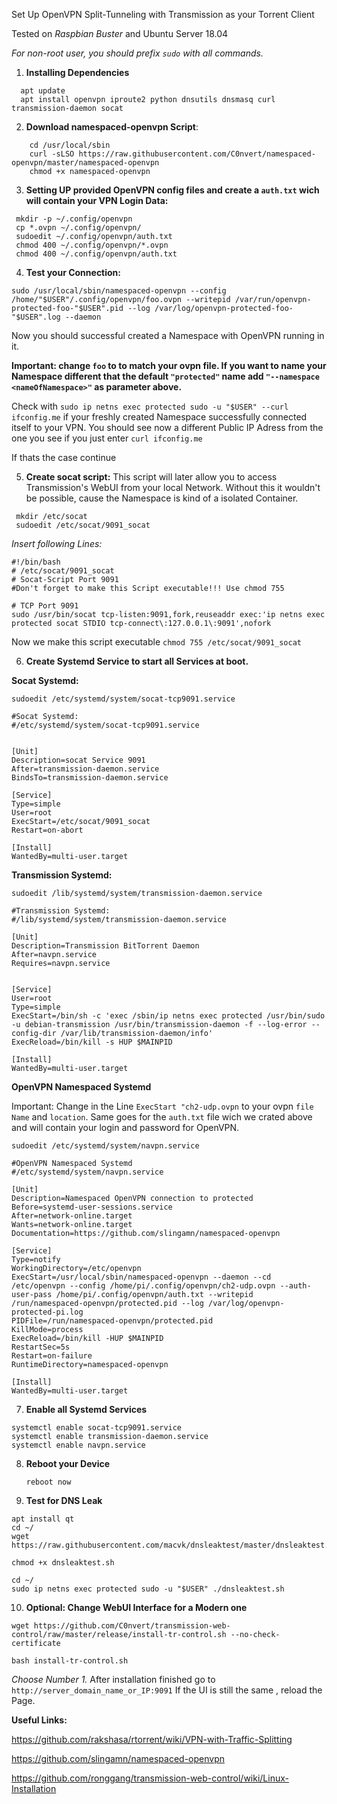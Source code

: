 Set Up OpenVPN Split-Tunneling with Transmission as your Torrent Client

Tested on *Raspbian Buster* and Ubuntu Server 18.04

*For non-root user, you should prefix  `sudo`  with all commands.*

1.  **Installing Dependencies**
```
  apt update
  apt install openvpn iproute2 python dnsutils dnsmasq curl transmission-daemon socat

```
2. **Download namespaced-openvpn Script**:
```
    cd /usr/local/sbin
    curl -sLSO https://raw.githubusercontent.com/C0nvert/namespaced-openvpn/master/namespaced-openvpn
    chmod +x namespaced-openvpn
```
3. **Setting UP provided OpenVPN config files and create a `auth.txt` wich will contain your VPN Login Data:**
  ```
   mkdir -p ~/.config/openvpn
   cp *.ovpn ~/.config/openvpn/
   sudoedit ~/.config/openvpn/auth.txt
   chmod 400 ~/.config/openvpn/*.ovpn
   chmod 400 ~/.config/openvpn/auth.txt
```
4. **Test your Connection:**
```
sudo /usr/local/sbin/namespaced-openvpn --config /home/"$USER"/.config/openvpn/foo.ovpn --writepid /var/run/openvpn-protected-foo-"$USER".pid --log /var/log/openvpn-protected-foo-"$USER".log --daemon
```
Now you should successful created a Namespace with OpenVPN running in it.

**Important: change `foo` to to match your ovpn file.
If you want to name your Namespace different that the default `"protected"` name add `"--namespace <nameOfNamespace>"` as parameter above.**

Check with `sudo ip netns exec protected sudo -u "$USER" --curl ifconfig.me` if your freshly created Namespace successfully connected itself to your VPN.
You should see now a different Public IP Adress from the one you see if you just enter `curl ifconfig.me`

If thats the case continue

5. **Create socat script:**
This script will later allow you to access Transmission's WebUI from your local Network. Without this it wouldn't be possible, cause the Namespace is kind of a isolated Container.

 ```
  mkdir /etc/socat
  sudoedit /etc/socat/9091_socat
```
*Insert following Lines:*

    #!/bin/bash
    # /etc/socat/9091_socat
    # Socat-Script Port 9091
    #Don't forget to make this Script executable!!! Use chmod 755

    # TCP Port 9091
    sudo /usr/bin/socat tcp-listen:9091,fork,reuseaddr exec:'ip netns exec protected socat STDIO tcp-connect\:127.0.0.1\:9091',nofork

Now we make this script executable
`chmod 755 /etc/socat/9091_socat`

6. **Create Systemd Service to start all Services at boot.**

**Socat Systemd:**

`sudoedit /etc/systemd/system/socat-tcp9091.service`

    #Socat Systemd:
    #/etc/systemd/system/socat-tcp9091.service


    [Unit]
    Description=socat Service 9091
    After=transmission-daemon.service
    BindsTo=transmission-daemon.service

    [Service]
    Type=simple
    User=root
    ExecStart=/etc/socat/9091_socat
    Restart=on-abort

    [Install]
    WantedBy=multi-user.target

**Transmission Systemd:**

```sudoedit /lib/systemd/system/transmission-daemon.service```

    #Transmission Systemd:
    #/lib/systemd/system/transmission-daemon.service

    [Unit]
    Description=Transmission BitTorrent Daemon
    After=navpn.service
    Requires=navpn.service


    [Service]
    User=root
    Type=simple
    ExecStart=/bin/sh -c 'exec /sbin/ip netns exec protected /usr/bin/sudo -u debian-transmission /usr/bin/transmission-daemon -f --log-error --config-dir /var/lib/transmission-daemon/info'
    ExecReload=/bin/kill -s HUP $MAINPID

    [Install]
    WantedBy=multi-user.target

**OpenVPN Namespaced Systemd**

Important: Change in the Line `ExecStart "ch2-udp.ovpn` to your ovpn `file Name` and `location`. Same goes for the `auth.txt` file wich we crated above and will contain your login and password for OpenVPN. 

`sudoedit /etc/systemd/system/navpn.service`

    #OpenVPN Namespaced Systemd
    #/etc/systemd/system/navpn.service

    [Unit]
    Description=Namespaced OpenVPN connection to protected
    Before=systemd-user-sessions.service
    After=network-online.target
    Wants=network-online.target
    Documentation=https://github.com/slingamn/namespaced-openvpn

    [Service]
    Type=notify
    WorkingDirectory=/etc/openvpn
    ExecStart=/usr/local/sbin/namespaced-openvpn --daemon --cd /etc/openvpn --config /home/pi/.config/openvpn/ch2-udp.ovpn --auth-user-pass /home/pi/.config/openvpn/auth.txt --writepid /run/namespaced-openvpn/protected.pid --log /var/log/openvpn-protected-pi.log
    PIDFile=/run/namespaced-openvpn/protected.pid
    KillMode=process
    ExecReload=/bin/kill -HUP $MAINPID
    RestartSec=5s
    Restart=on-failure
    RuntimeDirectory=namespaced-openvpn

    [Install]
    WantedBy=multi-user.target

7. **Enable all Systemd Services**

```
systemctl enable socat-tcp9091.service
systemctl enable transmission-daemon.service
systemctl enable navpn.service
```
8. **Reboot your Device**

   `reboot now`

9. **Test for DNS Leak**


```
apt install qt
cd ~/
wget https://raw.githubusercontent.com/macvk/dnsleaktest/master/dnsleaktest.sh
```
```
chmod +x dnsleaktest.sh
```
```
cd ~/
sudo ip netns exec protected sudo -u "$USER" ./dnsleaktest.sh
```
10. **Optional: Change WebUI Interface for a Modern one**

```
wget https://github.com/C0nvert/transmission-web-control/raw/master/release/install-tr-control.sh --no-check-certificate
```

    bash install-tr-control.sh

*Choose Number 1.*
After installation finished go to  `http://server_domain_name_or_IP:9091`
If the UI is still the same , reload the Page.



**Useful Links:**

https://github.com/rakshasa/rtorrent/wiki/VPN-with-Traffic-Splitting

https://github.com/slingamn/namespaced-openvpn

https://github.com/ronggang/transmission-web-control/wiki/Linux-Installation
